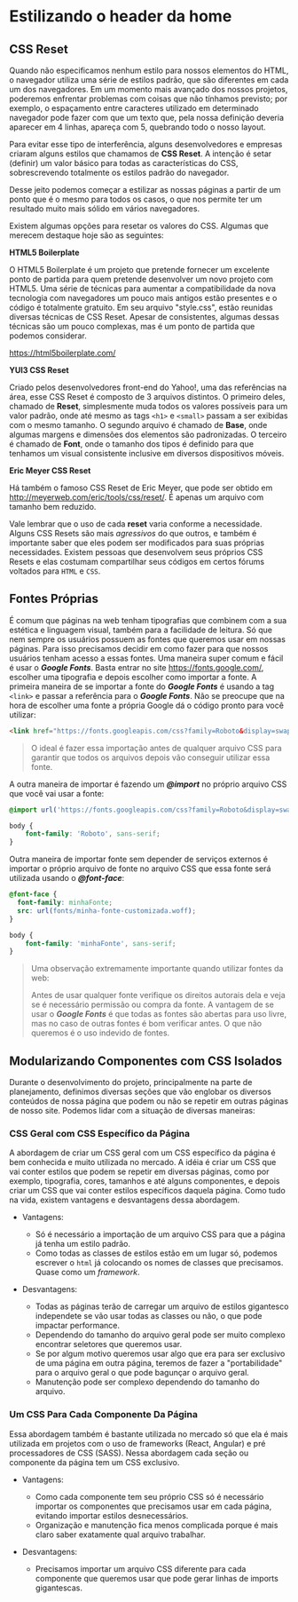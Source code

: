 
# Estilizando o header da home

## CSS Reset

Quando não especificamos nenhum estilo para nossos elementos do HTML, o navegador
utiliza uma série de estilos padrão, que são diferentes em cada um dos navegadores.
Em um momento mais avançado dos nossos projetos, poderemos enfrentar problemas com
coisas que não tínhamos previsto; por exemplo, o espaçamento entre caracteres utilizado
em determinado navegador pode fazer com que um texto que, pela nossa definição deveria
aparecer em 4 linhas, apareça com 5, quebrando todo o nosso layout.

Para evitar esse tipo de interferência, alguns desenvolvedores e empresas criaram alguns
estilos que chamamos de **CSS Reset**. A intenção é setar (definir) um valor básico para todas
as características do CSS, sobrescrevendo totalmente os estilos padrão do navegador.

Desse jeito podemos começar a estilizar as nossas páginas a partir de um ponto que é o
mesmo para todos os casos, o que nos permite ter um resultado muito mais sólido em
vários navegadores.

Existem algumas opções para resetar os valores do CSS. Algumas que merecem destaque hoje
são as seguintes:

**HTML5 Boilerplate**

O HTML5 Boilerplate é um projeto que pretende fornecer um excelente ponto de partida
para quem pretende desenvolver um novo projeto com HTML5. Uma série de técnicas para
aumentar a compatibilidade da nova tecnologia com navegadores um pouco mais antigos
estão presentes e o código é totalmente gratuito. Em seu arquivo "style.css", estão
reunidas diversas técnicas de CSS Reset. Apesar de consistentes, algumas dessas técnicas
são um pouco complexas, mas é um ponto de partida que podemos considerar.

<https://html5boilerplate.com/>

**YUI3 CSS Reset**

Criado pelos desenvolvedores front-end do Yahoo!, uma das referências na área, esse CSS
Reset é composto de 3 arquivos distintos. O primeiro deles, chamado de **Reset**,
simplesmente muda todos os valores possíveis para um valor padrão, onde até mesmo as
tags `<h1>` e `<small>` passam a ser exibidas com o mesmo tamanho. O segundo arquivo
é chamado de **Base**, onde algumas margens e dimensões dos elementos são padronizadas.
O terceiro é chamado de **Font**, onde o tamanho dos tipos é definido para que tenhamos
um visual consistente inclusive em diversos dispositivos móveis.

**Eric Meyer CSS Reset**

Há também o famoso CSS Reset de Eric Meyer, que pode ser obtido em
<http://meyerweb.com/eric/tools/css/reset/>. É apenas um arquivo com tamanho bem reduzido.

Vale lembrar que o uso de cada **reset** varia conforme a necessidade. Alguns CSS Resets são mais _agressivos_
do que outros, e também é importante saber que eles podem ser modificados para suas próprias necessidades.
Existem pessoas que desenvolvem seus próprios CSS Resets e elas costumam compartilhar seus códigos em certos
fórums voltados para `HTML` e `CSS`.

## Fontes Próprias

É comum que páginas na web tenham tipografias que combinem com a sua estética e linguagem visual, também
para a facilidade de leitura. Só que nem sempre os usuários possuem as fontes que queremos usar em nossas
páginas. Para isso precisamos decidir em como fazer para que nossos usuários tenham acesso a essas fontes.
Uma maneira super comum e fácil é usar o _**Google Fonts**_. Basta entrar no site <https://fonts.google.com/>,
escolher uma tipografia e depois escolher como importar a fonte. A primeira maneira de se importar a fonte
do _**Google Fonts**_ é usando a tag `<link>` e passar a referência para o _**Google Fonts**_. Não se preocupe
que na hora de escolher uma fonte a própria Google dá o código pronto para você utilizar:

```html
<link href="https://fonts.googleapis.com/css?family=Roboto&display=swap" rel="stylesheet">
```

>O ideal é fazer essa importação antes de qualquer arquivo CSS para garantir que todos os arquivos depois vão
>conseguir utilizar essa fonte.

A outra maneira de importar é fazendo um _**@import**_ no próprio arquivo CSS que você vai usar a fonte:

```css
@import url('https://fonts.googleapis.com/css?family=Roboto&display=swap');

body {
    font-family: 'Roboto', sans-serif;
}
```

Outra maneira de importar fonte sem depender de serviços externos é importar o próprio arquivo de fonte
no arquivo CSS que essa fonte será utilizada usando o _**@font-face**_:

```css
@font-face {
  font-family: minhaFonte;
  src: url(fonts/minha-fonte-customizada.woff);
}

body {
    font-family: 'minhaFonte', sans-serif;
}
```

> Uma observação extremamente importante quando utilizar fontes da web:
>
> Antes de usar qualquer fonte verifique os direitos autorais dela e veja se é necessário permissão
> ou compra da fonte. A vantagem de se usar o _**Google Fonts**_ é que todas as fontes são abertas para
> uso livre, mas no caso de outras fontes é bom verificar antes. O que não queremos é o uso indevido
> de fontes.

## Modularizando Componentes com CSS Isolados

Durante o desenvolvimento do projeto, principalmente na parte de planejamento, definimos diversas seções
que vão englobar os diversos conteúdos de nossa página que podem ou não se repetir em outras páginas
de nosso site. Podemos lidar com a situação de diversas maneiras:

### CSS Geral com CSS Específico da Página

A abordagem de criar um CSS geral com um CSS específico da página é bem conhecida e muito utilizada
no mercado. A idéia é criar um CSS que vai conter estilos que podem se repetir em diversas páginas, como
por exemplo, tipografia, cores, tamanhos e até alguns componentes, e depois criar um CSS que vai conter
estilos específicos daquela página. Como tudo na vida, existem vantagens e desvantagens dessa abordagem.

- Vantagens:
  - Só é necessário a importação de um arquivo CSS para que a página já tenha um estilo padrão.
  - Como todas as classes de estilos estão em um lugar só, podemos escrever o `html` já colocando
  os nomes de classes que precisamos. Quase como um _framework_.

- Desvantagens:
  - Todas as páginas terão de carregar um arquivo de estilos gigantesco independete se vão usar
  todas as classes ou não, o que pode impactar performance.
  - Dependendo do tamanho do arquivo geral pode ser muito complexo encontrar seletores que queremos usar.
  - Se por algum motivo queremos usar algo que era para ser exclusivo de uma página em outra página, teremos
  de fazer a "portabilidade" para o arquivo geral o que pode bagunçar o arquivo geral.
  - Manutenção pode ser complexo dependendo do tamanho do arquivo.

### Um CSS Para Cada Componente Da Página

Essa abordagem também é bastante utilizada no mercado só que ela é mais utilizada em projetos com o
uso de frameworks (React, Angular) e pré processadores de CSS (SASS). Nessa abordagem cada seção ou
componente da página tem um CSS exclusivo.

- Vantagens:
  - Como cada componente tem seu próprio CSS só é necessário importar os componentes que precisamos
  usar em cada página, evitando importar estilos desnecessários.
  - Organização e manutenção fica menos complicada porque é mais claro saber exatamente qual arquivo
  trabalhar.

- Desvantagens:
  - Precisamos importar um arquivo CSS diferente para cada componente que queremos usar que pode
  gerar linhas de imports gigantescas.
  
<!-- REVISAR ESSE FINAL!!!!! -->